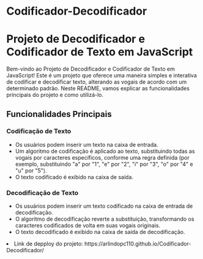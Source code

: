 # Codificador-Decodificador

  <h1>Projeto de Decodificador e Codificador de Texto em JavaScript</h1>

  <p>Bem-vindo ao Projeto de Decodificador e Codificador de Texto em JavaScript! Este é um projeto que oferece uma maneira simples e interativa de codificar e decodificar texto, alterando as vogais de acordo com um determinado padrão. Neste README, vamos explicar as funcionalidades principais do projeto e como utilizá-lo.</p>

  <h2>Funcionalidades Principais</h2>

  <h3>Codificação de Texto</h3>

  <ul>
        <li>Os usuários podem inserir um texto na caixa de entrada.</li>
        <li>Um algoritmo de codificação é aplicado ao texto, substituindo todas as vogais por caracteres específicos, conforme uma regra definida (por exemplo, substituindo "a" por "1", "e" por "2", "i" por "3", "o" por "4" e "u" por "5").</li>
        <li>O texto codificado é exibido na caixa de saída.</li>
    </ul>

  <h3>Decodificação de Texto</h3>

  <ul>
        <li>Os usuários podem inserir um texto codificado na caixa de entrada de decodificação.</li>
        <li>O algoritmo de decodificação reverte a substituição, transformando os caracteres codificados de volta em suas vogais originais.</li>
        <li>O texto decodificado é exibido na caixa de saída de decodificação.</li>
    </ul>

  <li>Link de depploy do projeto: https://arlindopc110.github.io/Codificador-Decodificador/</li>
